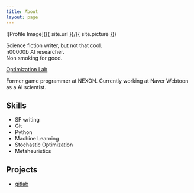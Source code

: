 ```yaml
---
title: About
layout: page
---
```

![Profile Image]({{ site.url }}/{{ site.picture }})

<p>
	Science fiction writer, but not that cool.<br/>
	n00000b AI researcher.<br/>
	Non smoking for good.
</p>
<p>
	<a href="http://soar.snu.ac.kr/" title="최적화 연구실" target="_blank">
        Optimization Lab
    </a>
</p>

<p>
	Former game programmer at NEXON.
	Currently working at Naver Webtoon as a AI scientist.
</p>

<h2>Skills</h2>

<ul class="skill-list">
	<li>SF writing</li>
	<li>Git</li>
	<li>Python</li>
	<li>Machine Learning</li>
	<li>Stochastic Optimization</li>
	<li>Metaheuristics</li>
</ul>

<h2>Projects</h2>

<ul>
	<li><a href="https://gitlab.com/">gitlab</a></li>
</ul>
